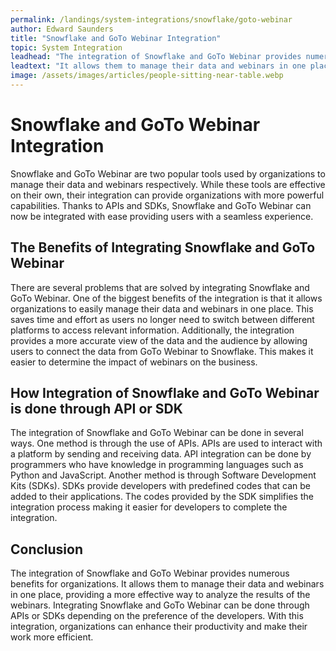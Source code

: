 ```yaml
---
permalink: /landings/system-integrations/snowflake/goto-webinar
author: Edward Saunders
title: "Snowflake and GoTo Webinar Integration"
topic: System Integration
leadhead: "The integration of Snowflake and GoTo Webinar provides numerous benefits for organizations"
leadtext: "It allows them to manage their data and webinars in one place, providing a more effective way to analyze the results of the webinars. Integrating Snowflake and GoTo Webinar can be done through APIs or SDKs depending on the preference of the developers. With this integration, organizations can enhance their productivity and make their work more efficient."
image: /assets/images/articles/people-sitting-near-table.webp
---
```

<div class="arttext">	<h1>Snowflake and GoTo Webinar Integration</h1>
	<p>Snowflake and GoTo Webinar are two popular tools used by organizations to manage their data and webinars respectively. While these tools are effective on their own, their integration can provide organizations with more powerful capabilities. Thanks to APIs and SDKs, Snowflake and GoTo Webinar can now be integrated with ease providing users with a seamless experience.</p>
	<h2>The Benefits of Integrating Snowflake and GoTo Webinar</h2>
	<p>There are several problems that are solved by integrating Snowflake and GoTo Webinar. One of the biggest benefits of the integration is that it allows organizations to easily manage their data and webinars in one place. This saves time and effort as users no longer need to switch between different platforms to access relevant information. Additionally, the integration provides a more accurate view of the data and the audience by allowing users to connect the data from GoTo Webinar to Snowflake. This makes it easier to determine the impact of webinars on the business.</p>
	<h2>How Integration of Snowflake and GoTo Webinar is done through API or SDK</h2>
	<p>The integration of Snowflake and GoTo Webinar can be done in several ways. One method is through the use of APIs. APIs are used to interact with a platform by sending and receiving data. API integration can be done by programmers who have knowledge in programming languages such as Python and JavaScript. Another method is through Software Development Kits (SDKs). SDKs provide developers with predefined codes that can be added to their applications. The codes provided by the SDK simplifies the integration process making it easier for developers to complete the integration.</p>
	<h2>Conclusion</h2>
	<p>The integration of Snowflake and GoTo Webinar provides numerous benefits for organizations. It allows them to manage their data and webinars in one place, providing a more effective way to analyze the results of the webinars. Integrating Snowflake and GoTo Webinar can be done through APIs or SDKs depending on the preference of the developers. With this integration, organizations can enhance their productivity and make their work more efficient.</p>
</div>